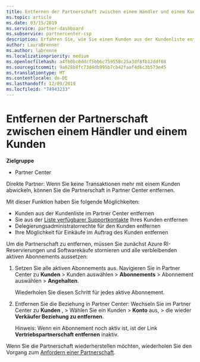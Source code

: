 ```yaml
---
title: Entfernen der Partnerschaft zwischen einem Händler und einem Kunden | Partner Center
ms.topic: article
ms.date: 03/15/2019
ms.service: partner-dashboard
ms.subservice: partnercenter-csp
description: Erfahren Sie, wie Sie einen Kunden aus der Kundenliste entfernen, ihre eigenen Delegierten Administratorrechte entfernen und nicht mehr kaufen oder Support anbieten können.
author: LauraBrenner
ms.author: labrenne
ms.localizationpriority: medium
ms.openlocfilehash: a4fb0bc0ddcf5bb6c759558c25a3df8fb12ddf08
ms.sourcegitcommit: 9a628b8fc73d4db995b7cb42faaf4d6c3b573e45
ms.translationtype: MT
ms.contentlocale: de-DE
ms.lasthandoff: 12/09/2019
ms.locfileid: "74943233"
---
```

# <a name="remove-a-reseller-relationship-with-a-customer"></a>Entfernen der Partnerschaft zwischen einem Händler und einem Kunden

**Zielgruppe**

-   Partner Center

Direkte Partner: Wenn Sie keine Transaktionen mehr mit einem Kunden abwickeln, können Sie die Partnerschaft in Partner Center entfernen. 

Mit dieser Funktion haben Sie folgende Möglichkeiten:
*  Kunden aus der Kundenliste im Partner Center entfernen
*  Sie aus der [Liste verfügbarer Supportkontakte](assign-support-contacts.md) Ihres Kunden entfernen
*  Delegierungsadministratorrechte für den Kunden entfernen
*  Ihre Möglichkeit für Einkäufe im Auftrag des Kunden entfernen

Um die Partnerschaft zu entfernen, müssen Sie zunächst Azure RI-Reservierungen und Softwarekäufe stornieren und alle verbleibenden aktiven Abonnements aussetzen:
1. Setzen Sie alle aktiven Abonnements aus. Navigieren Sie in Partner Center zu **Kunden** > Kunden auswählen > **Abonnements** > Abonnement auswählen > **Angehalten**. 

   Wiederholen Sie diesen Schritt für jedes aktive Abonnement.

2. Entfernen Sie die Beziehung in Partner Center: Wechseln Sie im Partner Center zu **Kunden** , > Wählen Sie ein Kunden > **Konto** aus, > die wieder **Verkäufer Beziehung zu entfernen**.

   Hinweis: Wenn ein Abonnement noch aktiv ist, ist der Link **Vertriebspartnerschaft entfernen** inaktiv. 

Wenn Sie die Partnerschaft wiederherstellen möchten, wiederholen Sie den Vorgang zum [Anfordern einer Partnerschaft](request-a-relationship-with-a-customer.md).
